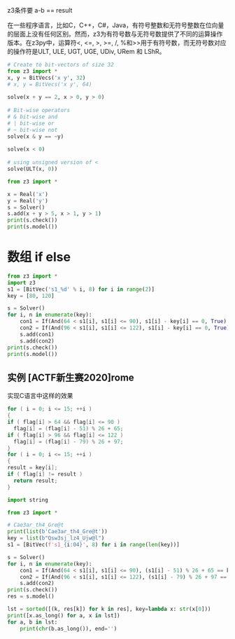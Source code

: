 z3条件要 a-b == result

在一些程序语言，比如C，C++，C#，Java，有符号整数和无符号整数在位向量的层面上没有任何区别。然而，z3为有符号数与无符号数提供了不同的运算操作版本。在z3py中，运算符<, <=, >, >=, /, %和>>用于有符号数，而无符号数对应的操作符是ULT, ULE, UGT, UGE, UDiv, URem 和 LShR。


```python
# Create to bit-vectors of size 32
from z3 import *
x, y = BitVecs('x y', 32)
# x, y = BitVecs('x y', 64)
 
solve(x + y == 2, x > 0, y > 0)
 
# Bit-wise operators
# & bit-wise and
# | bit-wise or
# ~ bit-wise not
solve(x & y == ~y)
 
solve(x < 0)
 
# using unsigned version of < 
solve(ULT(x, 0))
```
```py
from z3 import *

x = Real('x')
y = Real('y')
s = Solver()
s.add(x + y > 5, x > 1, y > 1)
print(s.check())
print(s.model())
```

# 数组 if else
```py
from z3 import *
import z3
s1 = [BitVec('s1_%d' % i, 8) for i in range(2)]
key = [80, 120]

s = Solver()
for i, n in enumerate(key):
    con1 = If(And(64 < s1[i], s1[i] <= 90), s1[i] - key[i] == 0, True)
    con2 = If(And(96 < s1[i], s1[i] <= 122), s1[i] - key[i] == 0, True)
    s.add(con1)
    s.add(con2)
print(s.check())
print(s.model())
```

## 实例 [ACTF新生赛2020]rome
实现C语言中这样的效果
```c
for ( i = 0; i <= 15; ++i )
{
if ( flag[i] > 64 && flag[i] <= 90 )
  flag[i] = (flag[i] - 51) % 26 + 65;
if ( flag[i] > 96 && flag[i] <= 122 )
  flag[i] = (flag[i] - 79) % 26 + 97;
}
for ( i = 0; i <= 15; ++i )
{
result = key[i];
if ( flag[i] != result )
  return result;
}
```

```py
import string

from z3 import *

# Cae3ar_th4_Gre@t
print(list(b'Cae3ar_th4_Gre@t'))
key = list(b"Qsw3sj_lz4_Ujw@l")
s1 = [BitVec(f's1_{i:04}', 8) for i in range(len(key))]

s = Solver()
for i, n in enumerate(key):
    con1 = If(And(64 < s1[i], s1[i] <= 90), (s1[i] - 51) % 26 + 65 == key[i], s1[i]==key[i])
    con2 = If(And(96 < s1[i], s1[i] <= 122), (s1[i] - 79) % 26 + 97 == key[i], con1)
    s.add(con2)
print(s.check())
res = s.model()

lst = sorted([(k, res[k]) for k in res], key=lambda x: str(x[0]))
print([x.as_long() for a, x in lst])
for a, b in lst:
    print(chr(b.as_long()), end='')
```